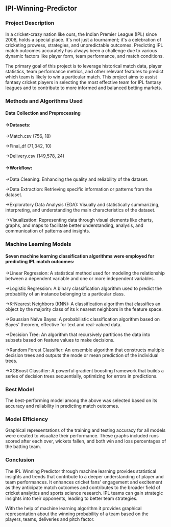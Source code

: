 ## IPl-Winning-Predictor
### Project Description
In a cricket-crazy nation like ours, the Indian Premier League (IPL) since 2008, holds a special place. It's not just a tournament; it's a celebration of cricketing prowess, strategies, and unpredictable outcomes. Predicting IPL match outcomes accurately has always been a challenge due to various dynamic factors like player form, team performance, and match conditions.

The primary goal of this project is to leverage historical match data, player statistics, team performance metrics, and other relevant features to predict which team is likely to win a particular match. This project aims to assist fantasy cricket players in selecting the most effective team for IPL fantasy leagues and to contribute to more informed and balanced betting markets.

### Methods and Algorithms Used
#### Data Collection and Preprocessing
#### ->Datasets:
->Match.csv (756, 18)

->Final_df (71,342, 10)

->Delivery.csv (149,578, 24)

#### ->Workflow:
->Data Cleaning: Enhancing the quality and reliability of the dataset.

->Data Extraction: Retrieving specific information or patterns from the dataset.

->Exploratory Data Analysis (EDA): Visually and statistically summarizing, interpreting, and understanding the main characteristics of the dataset.

->Visualization: Representing data through visual elements like charts, graphs, and maps to facilitate better understanding, analysis, and communication of patterns and insights.

### Machine Learning Models
#### Seven machine learning classification algorithms were employed for predicting IPL match outcomes:
->Linear Regression: A statistical method used for modeling the relationship between a dependent variable and one or more independent variables.

->Logistic Regression: A binary classification algorithm used to predict the probability of an instance belonging to a particular class.

->K-Nearest Neighbors (KNN): A classification algorithm that classifies an object by the majority class of its k nearest neighbors in the feature space.

->Gaussian Naïve Bayes: A probabilistic classification algorithm based on Bayes' theorem, effective for text and real-valued data.

->Decision Tree: An algorithm that recursively partitions the data into subsets based on feature values to make decisions.

->Random Forest Classifier: An ensemble algorithm that constructs multiple decision trees and outputs the mode or mean prediction of the individual trees.

->XGBoost Classifier: A powerful gradient boosting framework that builds a series of decision trees sequentially, optimizing for errors in predictions.

### Best Model
The best-performing model among the above was selected based on its accuracy and reliability in predicting match outcomes.

### Model Efficiency
Graphical representations of the training and testing accuracy for all models were created to visualize their performance. These graphs included runs scored after each over, wickets fallen, and both win and loss percentages of the batting team.

### Conclusion
The IPL Winning Predictor through machine learning provides statistical insights and trends that contribute to a deeper understanding of player and team performances. It enhances cricket fans' engagement and excitement as they anticipate match outcomes and contributes to the broader field of cricket analytics and sports science research. IPL teams can gain strategic insights into their opponents, leading to better team strategies.

With the help of machine learning algorithm it provides graphical representation about the winning probability of a team based on the players, teams, deliveries and pitch factor.
